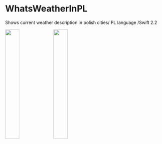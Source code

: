 # WhatsWeatherInPL
Shows current weather description in polish cities/ PL language /Swift 2.2

<img src="https://cloud.githubusercontent.com/assets/19606025/16065830/6570d9a0-32ae-11e6-97b8-23ad3f08175f.png" width="30%"></img> <img src="https://cloud.githubusercontent.com/assets/19606025/16065831/657590da-32ae-11e6-829b-c7901973cf54.png" width="30%"></img> 
